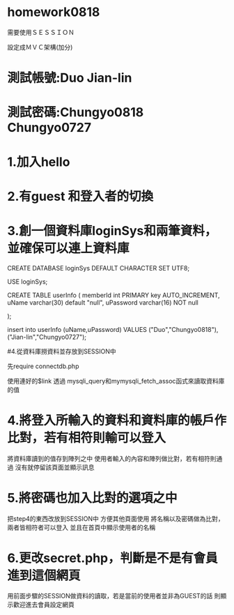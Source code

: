 # homework0818

需要使用ＳＥＳＳＩＯＮ

設定成ＭＶＣ架構(加分)
# 測試帳號:Duo    Jian-lin
# 測試密碼:Chungyo0818  Chungyo0727

# 1.加入hello 

# 2.有guest 和登入者的切換

# 3.創一個資料庫loginSys和兩筆資料，並確保可以連上資料庫


CREATE DATABASE loginSys DEFAULT CHARACTER SET UTF8;

USE loginSys;

CREATE TABLE userInfo 
(
  memberId int PRIMARY key AUTO_INCREMENT,
  uName varchar(30) default "null",
  uPassword varchar(16) NOT null
    
);

insert into userInfo 
(uName,uPassword)
VALUES
("Duo","Chungyo0818"),("Jian-lin","Chungyo0727");

#4.從資料庫撈資料並存放到SESSION中

先require   connectdb.php

使用連好的$link  透過  mysqli_query和mymysqli_fetch_assoc函式來讀取資料庫的值


# 4.將登入所輸入的資料和資料庫的帳戶作比對，若有相符則輸可以登入

將資料庫讀到的值存到陣列之中
使用者輸入的內容和陣列做比對，若有相符則通過  沒有就停留該頁面並顯示訊息

# 5.將密碼也加入比對的選項之中

把step4的東西改放到SESSION中  方便其他頁面使用
將名稱以及密碼做為比對，兩者皆相符者可以登入
並且在首頁中顯示使用者的名稱

# 6.更改secret.php，判斷是不是有會員進到這個網頁

用前面步驟的SESSION做資料的讀取，若是當前的使用者並非為GUEST的話
則顯示歡迎進去會員設定網頁



